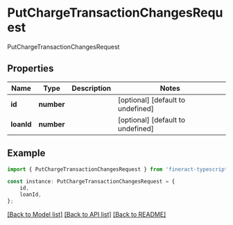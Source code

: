 # PutChargeTransactionChangesRequest

PutChargeTransactionChangesRequest

## Properties

Name | Type | Description | Notes
------------ | ------------- | ------------- | -------------
**id** | **number** |  | [optional] [default to undefined]
**loanId** | **number** |  | [optional] [default to undefined]

## Example

```typescript
import { PutChargeTransactionChangesRequest } from 'fineract-typescript-client';

const instance: PutChargeTransactionChangesRequest = {
    id,
    loanId,
};
```

[[Back to Model list]](../README.md#documentation-for-models) [[Back to API list]](../README.md#documentation-for-api-endpoints) [[Back to README]](../README.md)
